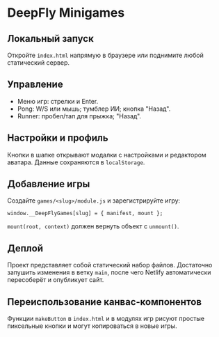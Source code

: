 # DeepFly Minigames

## Локальный запуск
Откройте `index.html` напрямую в браузере или поднимите любой статический сервер.

## Управление
- Меню игр: стрелки и Enter.
- Pong: W/S или мышь; тумблер ИИ; кнопка "Назад".
- Runner: пробел/тап для прыжка; "Назад".

## Настройки и профиль
Кнопки в шапке открывают модалки с настройками и редактором аватара. Данные сохраняются в `localStorage`.

## Добавление игры
Создайте `games/<slug>/module.js` и зарегистрируйте игру:
```
window.__DeepFlyGames[slug] = { manifest, mount };
```
`mount(root, context)` должен вернуть объект с `unmount()`.

## Деплой
Проект представляет собой статический набор файлов. Достаточно запушить изменения в ветку `main`, после чего Netlify автоматически пересоберёт и опубликует сайт.

## Переиспользование канвас-компонентов
Функции `makeButton` в `index.html` и в модулях игр рисуют простые пиксельные кнопки и могут копироваться в новые игры.
